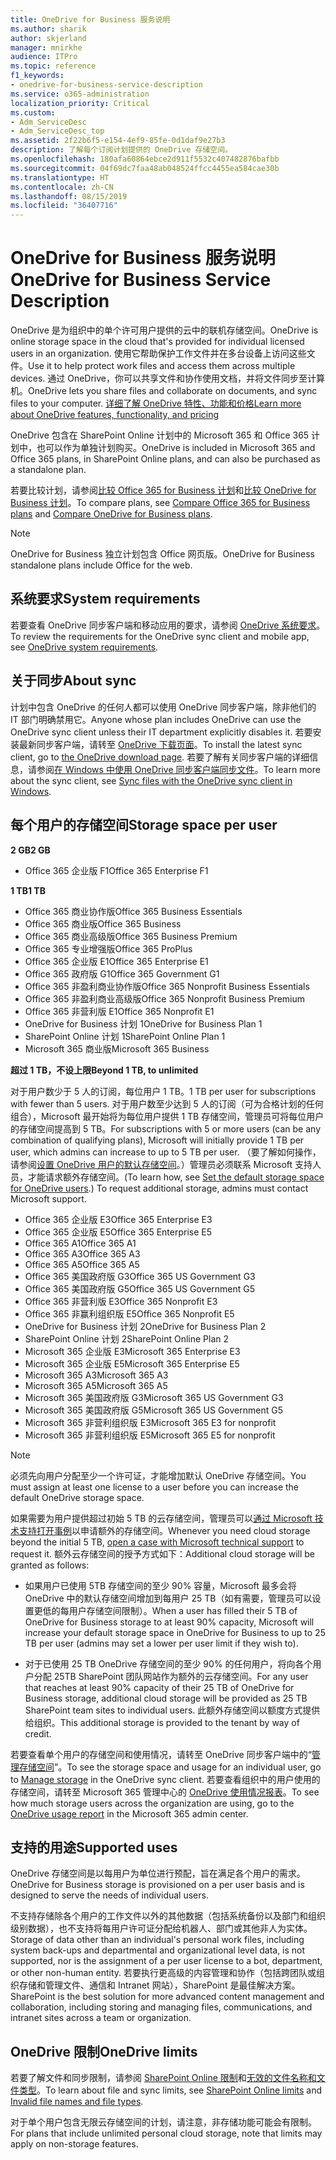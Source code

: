 ```yaml
---
title: OneDrive for Business 服务说明
ms.author: sharik
author: skjerland
manager: mnirkhe
audience: ITPro
ms.topic: reference
f1_keywords:
- onedrive-for-business-service-description
ms.service: o365-administration
localization_priority: Critical
ms.custom:
- Adm_ServiceDesc
- Adm_ServiceDesc_top
ms.assetid: 2f22b6f5-e154-4ef9-85fe-0d1daf9e27b3
description: 了解每个订阅计划提供的 OneDrive 存储空间。
ms.openlocfilehash: 180afa60864ebce2d911f5532c407482876bafbb
ms.sourcegitcommit: 04f69dc7faa48ab048524ffcc4455ea584cae30b
ms.translationtype: HT
ms.contentlocale: zh-CN
ms.lasthandoff: 08/15/2019
ms.locfileid: "36407716"
---
```

# <a name="onedrive-for-business-service-description"></a><span data-ttu-id="5cc75-103">OneDrive for Business 服务说明</span><span class="sxs-lookup"><span data-stu-id="5cc75-103">OneDrive for Business Service Description</span></span>

<span data-ttu-id="5cc75-104">OneDrive 是为组织中的单个许可用户提供的云中的联机存储空间。</span><span class="sxs-lookup"><span data-stu-id="5cc75-104">OneDrive is online storage space in the cloud that's provided for individual licensed users in an organization.</span></span> <span data-ttu-id="5cc75-105">使用它帮助保护工作文件并在多台设备上访问这些文件。</span><span class="sxs-lookup"><span data-stu-id="5cc75-105">Use it to help protect work files and access them across multiple devices.</span></span> <span data-ttu-id="5cc75-106">通过 OneDrive，你可以共享文件和协作使用文档，并将文件同步至计算机。</span><span class="sxs-lookup"><span data-stu-id="5cc75-106">OneDrive lets you share files and collaborate on documents, and sync files to your computer.</span></span> [<span data-ttu-id="5cc75-107">详细了解 OneDrive 特性、功能和价格</span><span class="sxs-lookup"><span data-stu-id="5cc75-107">Learn more about OneDrive features, functionality, and pricing</span></span>](https://go.microsoft.com/fwlink/?linkid=850345) 
  
<span data-ttu-id="5cc75-108">OneDrive 包含在 SharePoint Online 计划中的 Microsoft 365 和 Office 365 计划中，也可以作为单独计划购买。</span><span class="sxs-lookup"><span data-stu-id="5cc75-108">OneDrive is included in Microsoft 365 and Office 365 plans, in SharePoint Online plans, and can also be purchased as a standalone plan.</span></span> 
    
<span data-ttu-id="5cc75-109">若要比较计划，请参阅[比较 Office 365 for Business 计划](https://go.microsoft.com/fwlink/?linkid=799177)和[比较 OneDrive for Business 计划](https://products.office.com/zh-CN/onedrive-for-business/compare-onedrive-for-business-plans)。</span><span class="sxs-lookup"><span data-stu-id="5cc75-109">To compare plans, see [Compare Office 365 for Business plans](https://go.microsoft.com/fwlink/?linkid=799177) and [Compare OneDrive for Business plans](https://products.office.com/en-us/onedrive-for-business/compare-onedrive-for-business-plans).</span></span> 
  
> [!NOTE]
> <span data-ttu-id="5cc75-110">OneDrive for Business 独立计划包含 Office 网页版。</span><span class="sxs-lookup"><span data-stu-id="5cc75-110">OneDrive for Business standalone plans include Office for the web.</span></span> 
  
## <a name="system-requirements"></a><span data-ttu-id="5cc75-111">系统要求</span><span class="sxs-lookup"><span data-stu-id="5cc75-111">System requirements</span></span>

<span data-ttu-id="5cc75-112">若要查看 OneDrive 同步客户端和移动应用的要求，请参阅 [OneDrive 系统要求](https://go.microsoft.com/fwlink/?linkid=837584)。</span><span class="sxs-lookup"><span data-stu-id="5cc75-112">To review the requirements for the OneDrive sync client and mobile app, see [OneDrive system requirements](https://go.microsoft.com/fwlink/?linkid=837584).</span></span>
  
## <a name="about-sync"></a><span data-ttu-id="5cc75-113">关于同步</span><span class="sxs-lookup"><span data-stu-id="5cc75-113">About sync</span></span>

<span data-ttu-id="5cc75-114">计划中包含 OneDrive 的任何人都可以使用 OneDrive 同步客户端，除非他们的 IT 部门明确禁用它。</span><span class="sxs-lookup"><span data-stu-id="5cc75-114">Anyone whose plan includes OneDrive can use the OneDrive sync client unless their IT department explicitly disables it.</span></span> <span data-ttu-id="5cc75-115">若要安装最新同步客户端，请转至 [OneDrive 下载页面](https://onedrive.live.com/about/download/)。</span><span class="sxs-lookup"><span data-stu-id="5cc75-115">To install the latest sync client, go to [the OneDrive download page](https://onedrive.live.com/about/download/).</span></span> <span data-ttu-id="5cc75-116">若要了解有关同步客户端的详细信息，请参阅[在 Windows 中使用 OneDrive 同步客户端同步文件](https://support.office.com/article/sync-files-with-the-onedrive-sync-client-in-windows-615391c4-2bd3-4aae-a42a-858262e42a49)。</span><span class="sxs-lookup"><span data-stu-id="5cc75-116">To learn more about the sync client, see [Sync files with the OneDrive sync client in Windows](https://support.office.com/article/sync-files-with-the-onedrive-sync-client-in-windows-615391c4-2bd3-4aae-a42a-858262e42a49).</span></span>
  
## <a name="storage-space-per-user"></a><span data-ttu-id="5cc75-117">每个用户的存储空间</span><span class="sxs-lookup"><span data-stu-id="5cc75-117">Storage space per user</span></span>

<span data-ttu-id="5cc75-118">**2 GB**</span><span class="sxs-lookup"><span data-stu-id="5cc75-118">**2 GB**</span></span>

- <span data-ttu-id="5cc75-119">Office 365 企业版 F1</span><span class="sxs-lookup"><span data-stu-id="5cc75-119">Office 365 Enterprise F1</span></span>

<span data-ttu-id="5cc75-120">**1 TB**</span><span class="sxs-lookup"><span data-stu-id="5cc75-120">**1 TB**</span></span>

- <span data-ttu-id="5cc75-121">Office 365 商业协作版</span><span class="sxs-lookup"><span data-stu-id="5cc75-121">Office 365 Business Essentials</span></span>
- <span data-ttu-id="5cc75-122">Office 365 商业版</span><span class="sxs-lookup"><span data-stu-id="5cc75-122">Office 365 Business</span></span>
- <span data-ttu-id="5cc75-123">Office 365 商业高级版</span><span class="sxs-lookup"><span data-stu-id="5cc75-123">Office 365 Business Premium</span></span>
- <span data-ttu-id="5cc75-124">Office 365 专业增强版</span><span class="sxs-lookup"><span data-stu-id="5cc75-124">Office 365 ProPlus</span></span>
- <span data-ttu-id="5cc75-125">Office 365 企业版 E1</span><span class="sxs-lookup"><span data-stu-id="5cc75-125">Office 365 Enterprise E1</span></span>
- <span data-ttu-id="5cc75-126">Office 365 政府版 G1</span><span class="sxs-lookup"><span data-stu-id="5cc75-126">Office 365 Government G1</span></span>
- <span data-ttu-id="5cc75-127">Office 365 非盈利商业协作版</span><span class="sxs-lookup"><span data-stu-id="5cc75-127">Office 365 Nonprofit Business Essentials</span></span>
- <span data-ttu-id="5cc75-128">Office 365 非盈利商业高级版</span><span class="sxs-lookup"><span data-stu-id="5cc75-128">Office 365 Nonprofit Business Premium</span></span>
- <span data-ttu-id="5cc75-129">Office 365 非营利版 E1</span><span class="sxs-lookup"><span data-stu-id="5cc75-129">Office 365 Nonprofit E1</span></span>
- <span data-ttu-id="5cc75-130">OneDrive for Business 计划 1</span><span class="sxs-lookup"><span data-stu-id="5cc75-130">OneDrive for Business Plan 1</span></span>
- <span data-ttu-id="5cc75-131">SharePoint Online 计划 1</span><span class="sxs-lookup"><span data-stu-id="5cc75-131">SharePoint Online Plan 1</span></span>
- <span data-ttu-id="5cc75-132">Microsoft 365 商业版</span><span class="sxs-lookup"><span data-stu-id="5cc75-132">Microsoft 365 Business</span></span>

<span data-ttu-id="5cc75-133">**超过 1 TB，不设上限**</span><span class="sxs-lookup"><span data-stu-id="5cc75-133">**Beyond 1 TB, to unlimited**</span></span>
 
<span data-ttu-id="5cc75-134">对于用户数少于 5 人的订阅，每位用户 1 TB。</span><span class="sxs-lookup"><span data-stu-id="5cc75-134">1 TB per user for subscriptions with fewer than 5 users.</span></span> <span data-ttu-id="5cc75-135">对于用户数至少达到 5 人的订阅（可为合格计划的任何组合），Microsoft 最开始将为每位用户提供 1 TB 存储空间，管理员可将每位用户的存储空间提高到 5 TB。</span><span class="sxs-lookup"><span data-stu-id="5cc75-135">For subscriptions with 5 or more users (can be any combination of qualifying plans), Microsoft will initially provide 1 TB per user, which admins can increase to up to 5 TB per user.</span></span> <span data-ttu-id="5cc75-136">（要了解如何操作，请参阅[设置 OneDrive 用户的默认存储空间](/onedrive/set-default-storage-space)。）管理员必须联系 Microsoft 支持人员，才能请求额外存储空间。</span><span class="sxs-lookup"><span data-stu-id="5cc75-136">(To learn how, see [Set the default storage space for OneDrive users](/onedrive/set-default-storage-space).) To request additional storage, admins must contact Microsoft support.</span></span>

- <span data-ttu-id="5cc75-137">Office 365 企业版 E3</span><span class="sxs-lookup"><span data-stu-id="5cc75-137">Office 365 Enterprise E3</span></span>
- <span data-ttu-id="5cc75-138">Office 365 企业版 E5</span><span class="sxs-lookup"><span data-stu-id="5cc75-138">Office 365 Enterprise E5</span></span>
- <span data-ttu-id="5cc75-139">Office 365 A1</span><span class="sxs-lookup"><span data-stu-id="5cc75-139">Office 365 A1</span></span>
- <span data-ttu-id="5cc75-140">Office 365 A3</span><span class="sxs-lookup"><span data-stu-id="5cc75-140">Office 365 A3</span></span>
- <span data-ttu-id="5cc75-141">Office 365 A5</span><span class="sxs-lookup"><span data-stu-id="5cc75-141">Office 365 A5</span></span>
- <span data-ttu-id="5cc75-142">Office 365 美国政府版 G3</span><span class="sxs-lookup"><span data-stu-id="5cc75-142">Office 365 US Government G3</span></span>
- <span data-ttu-id="5cc75-143">Office 365 美国政府版 G5</span><span class="sxs-lookup"><span data-stu-id="5cc75-143">Office 365 US Government G5</span></span>
- <span data-ttu-id="5cc75-144">Office 365 非营利版 E3</span><span class="sxs-lookup"><span data-stu-id="5cc75-144">Office 365 Nonprofit E3</span></span>
- <span data-ttu-id="5cc75-145">Office 365 非赢利组织版 E5</span><span class="sxs-lookup"><span data-stu-id="5cc75-145">Office 365 Nonprofit E5</span></span>
- <span data-ttu-id="5cc75-146">OneDrive for Business 计划 2</span><span class="sxs-lookup"><span data-stu-id="5cc75-146">OneDrive for Business Plan 2</span></span>
- <span data-ttu-id="5cc75-147">SharePoint Online 计划 2</span><span class="sxs-lookup"><span data-stu-id="5cc75-147">SharePoint Online Plan 2</span></span>
- <span data-ttu-id="5cc75-148">Microsoft 365 企业版 E3</span><span class="sxs-lookup"><span data-stu-id="5cc75-148">Microsoft 365 Enterprise E3</span></span>
- <span data-ttu-id="5cc75-149">Microsoft 365 企业版 E5</span><span class="sxs-lookup"><span data-stu-id="5cc75-149">Microsoft 365 Enterprise E5</span></span>
- <span data-ttu-id="5cc75-150">Microsoft 365 A3</span><span class="sxs-lookup"><span data-stu-id="5cc75-150">Microsoft 365 A3</span></span>
- <span data-ttu-id="5cc75-151">Microsoft 365 A5</span><span class="sxs-lookup"><span data-stu-id="5cc75-151">Microsoft 365 A5</span></span>
- <span data-ttu-id="5cc75-152">Microsoft 365 美国政府版 G3</span><span class="sxs-lookup"><span data-stu-id="5cc75-152">Microsoft 365 US Government G3</span></span>
- <span data-ttu-id="5cc75-153">Microsoft 365 美国政府版 G5</span><span class="sxs-lookup"><span data-stu-id="5cc75-153">Microsoft 365 US Government G5</span></span>
- <span data-ttu-id="5cc75-154">Microsoft 365 非营利组织版 E3</span><span class="sxs-lookup"><span data-stu-id="5cc75-154">Microsoft 365 E3 for nonprofit</span></span>
- <span data-ttu-id="5cc75-155">Microsoft 365 非营利组织版 E5</span><span class="sxs-lookup"><span data-stu-id="5cc75-155">Microsoft 365 E5 for nonprofit</span></span>

> [!NOTE]
> <span data-ttu-id="5cc75-156">必须先向用户分配至少一个许可证，才能增加默认 OneDrive 存储空间。</span><span class="sxs-lookup"><span data-stu-id="5cc75-156">You must assign at least one license to a user before you can increase the default OneDrive storage space.</span></span> 
  
<span data-ttu-id="5cc75-157">如果需要为用户提供超过初始 5 TB 的云存储空间，管理员可以[通过 Microsoft 技术支持打开事例](https://go.microsoft.com/fwlink/?linkid=869559)以申请额外的存储空间。</span><span class="sxs-lookup"><span data-stu-id="5cc75-157">Whenever you need cloud storage beyond the initial 5 TB, [open a case with Microsoft technical support](https://go.microsoft.com/fwlink/?linkid=869559) to request it.</span></span> <span data-ttu-id="5cc75-158">额外云存储空间的授予方式如下：</span><span class="sxs-lookup"><span data-stu-id="5cc75-158">Additional cloud storage will be granted as follows:</span></span> 
  
- <span data-ttu-id="5cc75-159">如果用户已使用 5TB 存储空间的至少 90% 容量，Microsoft 最多会将 OneDrive 中的默认存储空间增加到每用户 25 TB（如有需要，管理员可以设置更低的每用户存储空间限制）。</span><span class="sxs-lookup"><span data-stu-id="5cc75-159">When a user has filled their 5 TB of OneDrive for Business storage to at least 90% capacity, Microsoft will increase your default storage space in OneDrive for Business to up to 25 TB per user (admins may set a lower per user limit if they wish to).</span></span> 
    
- <span data-ttu-id="5cc75-160">对于已使用 25 TB OneDrive 存储空间的至少 90% 的任何用户，将向各个用户分配 25TB SharePoint 团队网站作为额外的云存储空间。</span><span class="sxs-lookup"><span data-stu-id="5cc75-160">For any user that reaches at least 90% capacity of their 25 TB of OneDrive for Business storage, additional cloud storage will be provided as 25 TB SharePoint team sites to individual users.</span></span> <span data-ttu-id="5cc75-161">此额外存储空间以额度方式提供给组织。</span><span class="sxs-lookup"><span data-stu-id="5cc75-161">This additional storage is provided to the tenant by way of credit.</span></span>
    
<span data-ttu-id="5cc75-162">若要查看单个用户的存储空间和使用情况，请转至 OneDrive 同步客户端中的“[管理存储空间](https://support.office.com/article/31519161-059C-4764-B6F8-F5CD29F7FE68)”。</span><span class="sxs-lookup"><span data-stu-id="5cc75-162">To see the storage space and usage for an individual user, go to [Manage storage](https://support.office.com/article/31519161-059C-4764-B6F8-F5CD29F7FE68) in the OneDrive sync client.</span></span> <span data-ttu-id="5cc75-163">若要查看组织中的用户使用的存储空间，请转至 Microsoft 365 管理中心的 [OneDrive 使用情况报表](/office365/admin/activity-reports/onedrive-for-business-usage)。</span><span class="sxs-lookup"><span data-stu-id="5cc75-163">To see how much storage users across the organization are using, go to the [OneDrive usage report](/office365/admin/activity-reports/onedrive-for-business-usage) in the Microsoft 365 admin center.</span></span> 
   
## <a name="supported-uses"></a><span data-ttu-id="5cc75-164">支持的用途</span><span class="sxs-lookup"><span data-stu-id="5cc75-164">Supported uses</span></span>

<span data-ttu-id="5cc75-165">OneDrive 存储空间是以每用户为单位进行预配，旨在满足各个用户的需求。</span><span class="sxs-lookup"><span data-stu-id="5cc75-165">OneDrive for Business storage is provisioned on a per user basis and is designed to serve the needs of individual users.</span></span>
  
<span data-ttu-id="5cc75-166">不支持存储除各个用户的工作文件以外的其他数据（包括系统备份以及部门和组织级别数据），也不支持将每用户许可证分配给机器人、部门或其他非人为实体。</span><span class="sxs-lookup"><span data-stu-id="5cc75-166">Storage of data other than an individual's personal work files, including system back-ups and departmental and organizational level data, is not supported, nor is the assignment of a per user license to a bot, department, or other non-human entity.</span></span> <span data-ttu-id="5cc75-167">若要执行更高级的内容管理和协作（包括跨团队或组织存储和管理文件、通信和 Intranet 网站），SharePoint 是最佳解决方案。</span><span class="sxs-lookup"><span data-stu-id="5cc75-167">SharePoint is the best solution for more advanced content management and collaboration, including storing and managing files, communications, and intranet sites across a team or organization.</span></span>
  
## <a name="onedrive-limits"></a><span data-ttu-id="5cc75-168">OneDrive 限制</span><span class="sxs-lookup"><span data-stu-id="5cc75-168">OneDrive limits</span></span>

<span data-ttu-id="5cc75-169">若要了解文件和同步限制，请参阅 [SharePoint Online 限制](/office365/servicedescriptions/sharepoint-online-service-description/sharepoint-online-limits)和[无效的文件名称和文件类型](https://support.office.com/article/64883a5d-228e-48f5-b3d2-eb39e07630fa)。</span><span class="sxs-lookup"><span data-stu-id="5cc75-169">To learn about file and sync limits, see [SharePoint Online limits](/office365/servicedescriptions/sharepoint-online-service-description/sharepoint-online-limits) and [Invalid file names and file types](https://support.office.com/article/64883a5d-228e-48f5-b3d2-eb39e07630fa).</span></span>
  
<span data-ttu-id="5cc75-170">对于单个用户包含无限云存储空间的计划，请注意，非存储功能可能会有限制。</span><span class="sxs-lookup"><span data-stu-id="5cc75-170">For plans that include unlimited personal cloud storage, note that limits may apply on non-storage features.</span></span> 
  

